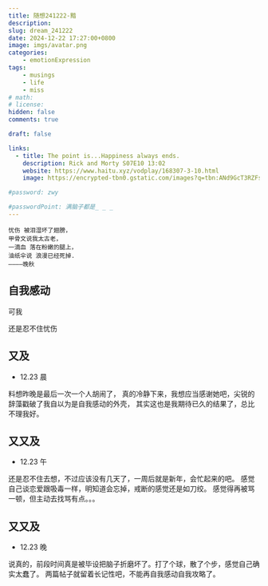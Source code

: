 ```yaml
---
title: 随想241222-黯
description: 
slug: dream_241222
date: 2024-12-22 17:27:00+0800
image: imgs/avatar.png
categories:
    - emotionExpression
tags:
    - musings
    - life
    - miss
# math: 
# license: 
hidden: false
comments: true

draft: false

links:
  - title: The point is...Happiness always ends.
    description: Rick and Morty S07E10 13:02
    website: https://www.haitu.xyz/vodplay/168307-3-10.html
    image: https://encrypted-tbn0.gstatic.com/images?q=tbn:ANd9GcT3RZFs8sqi7Cu1oYK_iqjR8CDESpEDpyo1yA&s

#password: zwy

#passwordPoint: 满脑子都是_ _ _
---
```


```
忧伤 被泪湿坏了翅膀，
甲骨文说我太古老，
一滴血 落在粉嫩的腿上，
油纸伞说 浪漫已经死掉.
————晚秋
```

## 自我感动

可我

还是忍不住忧伤

## 又及

- 12.23 晨

料想昨晚是最后一次一个人胡闹了，
真的冷静下来，我想应当感谢她吧，尖锐的辞藻戳破了我自以为是自我感动的外壳，
其实这也是我期待已久的结果了，总比不理我好。

## 又又及

- 12.23 午

还是忍不住去想，不过应该没有几天了，一周后就是新年，会忙起来的吧。
感觉自己谈恋爱跟吸毒一样，明知道会忘掉，戒断的感觉还是如刀绞。
感觉得再被骂一顿，但主动去找骂有点。。。

## 又又及

- 12.23 晚

说真的，前段时间真是被毕设把脑子折磨坏了。打了个球，散了个步，感觉自己确实太蠢了。
两篇帖子就留着长记性吧，不能再自我感动自我攻略了。





